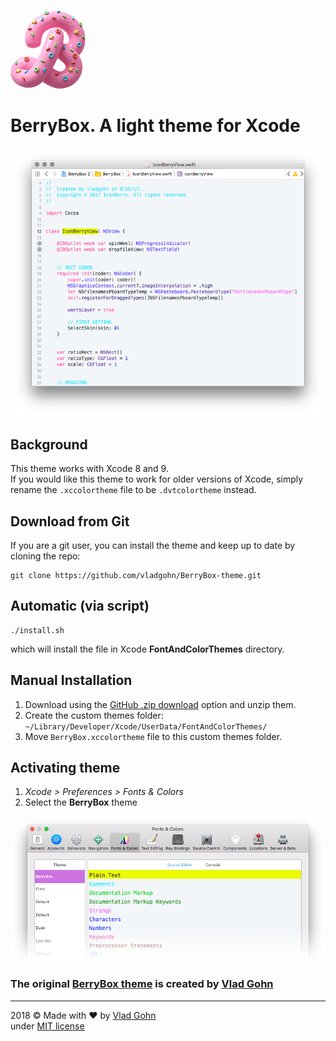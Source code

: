 ![BerryBox logo](docs/img/BerryBox-small.png)

# BerryBox. A light theme for Xcode
![Berry theme](docs/img/xd0-preview.png)

## Background

This theme works with Xcode 8 and 9.  
If you would like this theme to work for older versions of Xcode, simply rename the `.xccolortheme` file to be `.dvtcolortheme` instead.

## Download from Git

If you are a git user, you can install the theme and keep up to date by cloning the repo:

```
git clone https://github.com/vladgohn/BerryBox-theme.git
```
## Automatic (via script)

```
./install.sh
```
which will install the file in Xcode **FontAndColorThemes** directory.

## Manual Installation

1.  Download using the [GitHub .zip download](https://github.com/vladgohn/BerryBox-theme/archive/master.zip) option and unzip them.
2.  Create the custom themes folder: `~/Library/Developer/Xcode/UserData/FontAndColorThemes/`
3.  Move `BerryBox.xccolortheme` file to this custom themes folder.

## Activating theme

1.  _Xcode > Preferences > Fonts & Colors_
2.  Select the **BerryBox** theme

![BerryBox preferences](docs/img/preferences.png)

### The original [BerryBox theme](https://vladgohn.github.io/BerryBox-theme/) is created by [Vlad Gohn](http://vladgohn.com)


* * *

2018 © Made with <span class="love">♥</span> by [Vlad Gohn](http://vladgohn.com)  
under [MIT license](http://mit-license.org/)

